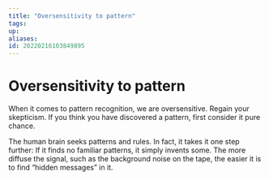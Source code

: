 ```yaml
---
title: "Oversensitivity to pattern"
tags: 
up: 
aliases:
id: 20220216103849895
---
```


# Oversensitivity to pattern

When it comes to pattern recognition, we are oversensitive. Regain your skepticism. If you think you have discovered a pattern, first consider it pure chance.

The human brain seeks patterns and rules. In fact, it takes it one step further: If it finds no familiar patterns, it simply invents some. The more diffuse the signal, such as the background noise on the tape, the easier it is to find “hidden messages” in it.